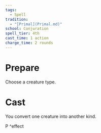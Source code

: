 ```yaml
---  
tags:  
  - Spell  
tradition:  
  - "[Primal](Primal.md)"  
school: Conjuration  
spell_tier: 4th  
cast_time: 1 action  
charge_time: 2 rounds  
---  
```

# Prepare  
  
Choose a creature type.  
  
# Cast  
  
You convert one creature into another kind.  
  
P ^effect